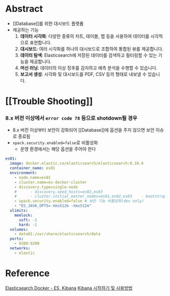 # Abstract
- [[Database]]를 위한 대시보드 플랫폼
- 제공하는 기능
	1. **데이터 시각화**: 다양한 종류의 차트, 테이블, 맵 등을 사용하여 데이터를 시각적으로 표현합니다.
	2. **대시보드**: 여러 시각화를 하나의 대시보드로 조합하여 통합된 뷰를 제공합니다.
	3. **데이터 탐색**: Elasticsearch에 저장된 데이터를 검색하고 필터링할 수 있는 기능을 제공합니다.
	4. **머신 러닝**: 데이터의 이상 징후를 감지하고 예측 분석을 수행할 수 있습니다.
	5. **보고서 생성**: 시각화 및 대시보드를 PDF, CSV 등의 형태로 내보낼 수 있습니다.
# [[Trouble Shooting]]
### 8.x 버전 이상에서 `error code 78` 등으로 shotdown될 경우
- 8.x 버전 이상부터 보안이 강화되어 [[Database]]에 옵션을 주지 않으면 보안 이슈로 종료됨
- `xpack.security.enabled=false`로 비활성화
	- 운영 환경에서는 해당 옵션을 주어야 한다
```yaml
es01:  
  image: docker.elastic.co/elasticsearch/elasticsearch:8.10.4  
  container_name: es01  
  environment:  
    - node.name=es01  
    - cluster.name=es-docker-cluster  
    - discovery.type=single-node  
    #      - discovery.seed_hosts=es02,es03  
    #      - cluster.initial_master_nodes=es01,es02,es03    - bootstrap.memory_lock=true  
    - xpack.security.enabled=false # 보안 기능 비활성화(dev only)  
    - "ES_JAVA_OPTS=-Xms512m -Xmx512m"  
  ulimits:  
    memlock:  
      soft: -1  
      hard: -1  
  volumes:  
    - data01:/usr/share/elasticsearch/data  
  ports:  
    - 9200:9200  
  networks:  
    - elastic
```
# Reference
[Elasticsearch Docker - ES, Kibana](https://velog.io/@mertyn88/Docker-ES-Kibana)
[Kibana 시작하기 및 사용방법](https://velog.io/@jskim/Kibana-%EC%8B%9C%EC%9E%91%ED%95%98%EA%B8%B0-%EB%B0%8F-%EC%82%AC%EC%9A%A9%EB%B0%A9%EB%B2%95)